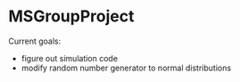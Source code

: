 # MSGroupProject
Current goals:
- figure out simulation code
- modify random number generator to normal distributions
